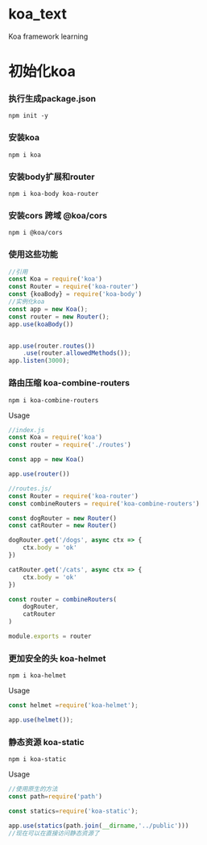 # koa_text
Koa framework learning
# 初始化koa
### 执行生成package.json
```
npm init -y
```
### 安装koa
```
npm i koa
```
### 安装body扩展和router
```
npm i koa-body koa-router
```
### 安装cors 跨域 @koa/cors
```
npm i @koa/cors
```
### 使用这些功能
```javascript
//引用
const Koa = require('koa')
const Router = require('koa-router')
const {koaBody} = require('koa-body')
//实例化koa
const app = new Koa();
const router = new Router();
app.use(koaBody())


app.use(router.routes())
    .use(router.allowedMethods());
app.listen(3000);
```
### 路由压缩 koa-combine-routers
```
npm i koa-combine-routers
```
Usage
```javascript
//index.js
const Koa = require('koa')
const router = require('./routes')

const app = new Koa()

app.use(router())
```
```javascript
//routes.js/
const Router = require('koa-router')
const combineRouters = require('koa-combine-routers')

const dogRouter = new Router()
const catRouter = new Router()

dogRouter.get('/dogs', async ctx => {
    ctx.body = 'ok'
})

catRouter.get('/cats', async ctx => {
    ctx.body = 'ok'
})

const router = combineRouters(
    dogRouter,
    catRouter
)

module.exports = router
```
### 更加安全的头 koa-helmet
```
npm i koa-helmet
```
Usage
```javascript
const helmet =require('koa-helmet');

app.use(helmet());
```
### 静态资源 koa-static
```
npm i koa-static
```
Usage
```javascript
//使用原生的方法
const path=require('path')

const statics=require('koa-static');

app.use(statics(path.join(__dirname,'../public')))
//现在可以在直接访问静态资源了
```
